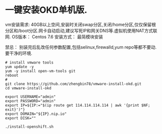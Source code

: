 # 一键安装OKD单机版.

vm安装需求: 40GB以上空间,安装时关闭swap分区,关闭/home分区,仅仅保留根分区和/boot分区.网卡自动启动,建议写死IP和网关DNS等.虚拟机使用NAT方式联网.
OS版本： Centos 7.6 
安装方式： 最简模块安装

禁忌： 别装完后乱改任何参数配置,包括selinux,firewalld,yum repo等都不要动.要干净的环境.

```
# install vmware tools
yum update -y
yum -y install open-vm-tools git
reboot
#
git clone https://github.com/zhengbin78/vmware-install-okd.git
cd vmware-install-okd

export USERNAME="admin"
export PASSWORD="admin"
export IP=${IP:="$(ip route get 114.114.114.114 | awk '{print $NF; exit}')"}
export DOMAIN="${IP}.nip.io" 
export DISK="" 

./install-openshift.sh

